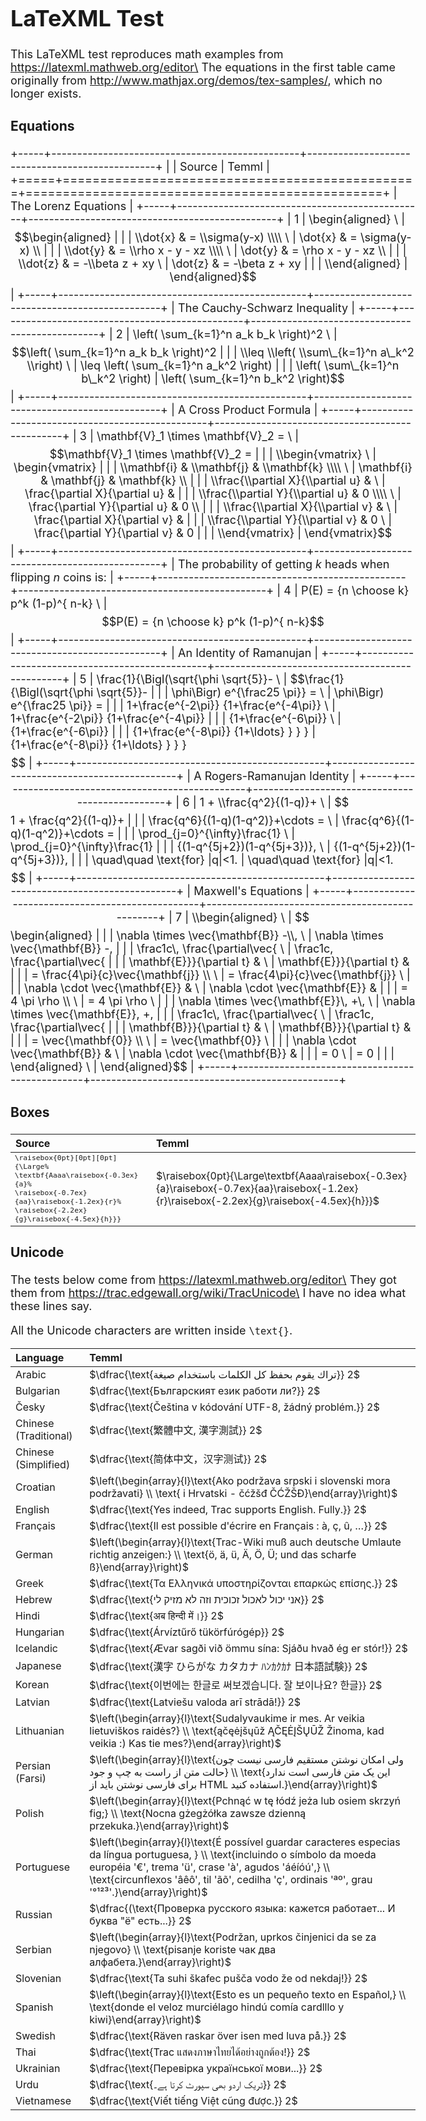 <!DOCTYPE html>
<html lang="en">
<head>
  <meta charset="utf-8">
  <meta name="viewport" content="initial-scale=1">
  <title>Temml LaTeXML Tests</title>
  <link rel="stylesheet" href="../docs/docStyles.css">
  <link rel="stylesheet" type="text/css" href="../assets/Temml-Latin-Modern.css">
  <script src="./temmlPostProcess.js"></script>
  <style>
    body{font-size: 18px}
    #equations + table tr > td:nth-of-type(2) { font-size: 10pt; font-family: Consolas, "Courier New", Courier, monospace; }
    #boxes + table tr > td:nth-of-type(1) { font-size: 10pt; font-family: Consolas, "Courier New", Courier, monospace; }
  </style>
</head>

<body>

# LaTeXML Test

This LaTeXML test reproduces math examples from https://latexml.mathweb.org/editor\
The equations in the first table came originally from http://www.mathjax.org/demos/tex-samples/, which no longer exists.

### Equations

+-----+------------------------------------------------+------------------------------------------------+
|     | Source                                         | Temml                                          |
+=====+================================================+================================================+
|       The Lorenz Equations                                                                            |
+-----+------------------------------------------------+------------------------------------------------+
|  1  | \\begin{aligned} \                             | $$\begin{aligned}                              |
|     | \\dot{x} & = \\sigma(y-x) \\\\ \               | \dot{x} & = \sigma(y-x) \\                     |
|     | \\dot{y} & = \\rho x - y - xz \\\\ \           | \dot{y} & = \rho x - y - xz \\                 |
|     | \\dot{z} & = -\\beta z + xy \                  | \dot{z} & = -\beta z + xy                      |
|     | \\end{aligned}                                 | \end{aligned}$$                                |
+-----+------------------------------------------------+------------------------------------------------+
|       The Cauchy-Schwarz Inequality                                                                   |
+-----+------------------------------------------------+------------------------------------------------+
|  2  | \\left( \\sum\_{k=1}^n a\_k b\_k \\right)^2 \  | $$\left( \sum_{k=1}^n a_k b_k \right)^2        |
|     | \\leq \\left( \\sum\_{k=1}^n a\_k^2 \\right) \ | \leq \left( \sum_{k=1}^n a_k^2 \right)         |
|     | \left( \sum\_{k=1}^n b\_k^2 \right)            | \left( \sum_{k=1}^n b_k^2 \right)$$            |
+-----+------------------------------------------------+------------------------------------------------+
|       A Cross Product Formula                                                                         |
+-----+------------------------------------------------+------------------------------------------------+
|  3  | \\mathbf{V}\_1 \\times \\mathbf{V}\_2 = \      | $$\mathbf{V}_1 \times \mathbf{V}_2 =           |
|     | \\begin{vmatrix} \                             | \begin{vmatrix}                                |
|     | \\mathbf{i} & \\mathbf{j} & \\mathbf{k} \\\\ \ | \mathbf{i} & \mathbf{j} & \mathbf{k} \\        |
|     | \\frac{\\partial X}{\\partial u} &  \          | \frac{\partial X}{\partial u} &                |
|     | \\frac{\\partial Y}{\\partial u} & 0 \\\\ \    | \frac{\partial Y}{\partial u} & 0 \\           |
|     | \\frac{\\partial X}{\\partial v} & \           | \frac{\partial X}{\partial v} &                |
|     | \\frac{\\partial Y}{\\partial v} & 0 \         | \frac{\partial Y}{\partial v} & 0              |
|     | \\end{vmatrix}                                 | \end{vmatrix}$$                                |
+-----+------------------------------------------------+------------------------------------------------+
| The probability of getting $k$ heads when flipping $n$ coins is:                                      |
+-----+------------------------------------------------+------------------------------------------------+
|  4  | P(E) = {n \\choose k} p^k (1-p)^{ n-k} \       | $$P(E) = {n \choose k} p^k (1-p)^{ n-k}$$      |
+-----+------------------------------------------------+------------------------------------------------+
|       An Identity of Ramanujan                                                                        |
+-----+------------------------------------------------+------------------------------------------------+
|  5  | \\frac{1}{\\Bigl(\\sqrt{\\phi \\sqrt{5}}- \    | $$\frac{1}{\Bigl(\sqrt{\phi \sqrt{5}}-         |
|     | \\phi\\Bigr) e^{\\frac25 \\pi}} = \            | \phi\Bigr) e^{\frac25 \pi}} =                  |
|     | 1+\\frac{e^{-2\\pi}} {1+\\frac{e^{-4\\pi}} \   | 1+\frac{e^{-2\pi}} {1+\frac{e^{-4\pi}}         |
|     | {1+\\frac{e^{-6\\pi}} \                        | {1+\frac{e^{-6\pi}}                            |
|     | {1+\\frac{e^{-8\\pi}} {1+\\ldots} } } }        | {1+\frac{e^{-8\pi}} {1+\ldots} } } }$$         |
+-----+------------------------------------------------+------------------------------------------------+
|       A Rogers-Ramanujan Identity                                                                     |
+-----+------------------------------------------------+------------------------------------------------+
|  6  | 1 +  \\frac{q^2}{(1-q)}+ \                     | $$1 +  \frac{q^2}{(1-q)}+                      |
|     | \\frac{q^6}{(1-q)(1-q^2)}+\\cdots = \          | \frac{q^6}{(1-q)(1-q^2)}+\cdots =              |
|     | \\prod\_{j=0}^{\\infty}\frac{1} \              | \prod_{j=0}^{\infty}\frac{1}                   |
|     | {(1-q^{5j+2})(1-q^{5j+3})}, \                  | {(1-q^{5j+2})(1-q^{5j+3})},                    |
|     | \\quad\\quad \\text{for} |q|<1.                | \quad\quad \text{for} |q|<1.$$                 |
+-----+------------------------------------------------+------------------------------------------------+
|       Maxwell's Equations                                                                             |
+-----+------------------------------------------------+------------------------------------------------+
|  7  | \\begin{aligned} \                             | $$\begin{aligned}                              |
|     | \\nabla \\times \\vec{\mathbf{B}} -\\\\, \     | \nabla \times \vec{\mathbf{B}} -\,             |
|     | \\frac1c\\, \\frac{\\partial\\vec{ \           | \frac1c\, \frac{\partial\vec{                  |
|     | \\mathbf{E}}}{\\partial t} & \                 | \mathbf{E}}}{\partial t} &                     |
|     | = \\frac{4\\pi}{c}\\vec{\\mathbf{j}} \\\\ \    | = \frac{4\pi}{c}\vec{\mathbf{j}} \\            |
|     | \\nabla \\cdot \\vec{\\mathbf{E}} & \          | \nabla \cdot \vec{\mathbf{E}} &                |
|     | = 4 \\pi \\rho \\\\ \                          | = 4 \pi \rho \\                                |
|     | \\nabla \\times \\vec{\\mathbf{E}}\\, +\\, \   | \nabla \times \vec{\mathbf{E}}\, +\,           |
|     | \\frac1c\\, \\frac{\\partial\\vec{ \           | \frac1c\, \frac{\partial\vec{                  |
|     | \\mathbf{B}}}{\\partial t} & \                 | \mathbf{B}}}{\partial t} &                     |
|     | = \\vec{\mathbf{0}} \\\\ \                     | = \vec{\mathbf{0}} \\                          |
|     | \\nabla \\cdot \\vec{\\mathbf{B}} & \          | \nabla \cdot \vec{\mathbf{B}} &                |
|     |  = 0 \                                         | = 0                                            |
|     | \\end{aligned} \                               | \end{aligned}$$                                |
+-----+------------------------------------------------+------------------------------------------------+

### Boxes

| Source | Temml  |
|:-------|:--------|
| `\raisebox{0pt}[0pt][0pt]{\Large%`<br>`\textbf{Aaaa\raisebox{-0.3ex}{a}%`<br>`\raisebox{-0.7ex}{aa}\raisebox{-1.2ex}{r}%`<br>`\raisebox{-2.2ex}{g}\raisebox{-4.5ex}{h}}}` |  $\raisebox{0pt}{\Large\textbf{Aaaa\raisebox{-0.3ex}{a}\raisebox{-0.7ex}{aa}\raisebox{-1.2ex}{r}\raisebox{-2.2ex}{g}\raisebox{-4.5ex}{h}}}$ |

### Unicode

The tests below come from https://latexml.mathweb.org/editor\
They got them from https://trac.edgewall.org/wiki/TracUnicode\
I have no idea what these lines say. 

All the Unicode characters are written inside `\text{}`.

| Language              | Temml                                                        |
|:----------------------|:-------------------------------------------------------------|
| Arabic                | $\dfrac{\text{تراك يقوم بحفظ كل الكلمات باستخدام صيغة}} 2$   |
| Bulgarian             | $\dfrac{\text{Българският език работи ли?}} 2$               |
| Česky                 | $\dfrac{\text{Čeština v kódování UTF-8, žádný problém.}} 2$  |
| Chinese (Traditional) | $\dfrac{\text{繁體中文, 漢字測試}} 2$                      |
| Chinese (Simplified)  | $\dfrac{\text{简体中文，汉字测试}} 2$                       |
| Croatian              | $\left(\begin{array}{l}\text{Ako podržava srpski i slovenski mora podržavati} \\ \text{ i Hrvatski - čćžšđ ČĆŽŠĐ}\end{array}\right)$ |
| English               | $\dfrac{\text{Yes indeed, Trac supports English. Fully.}} 2$ |
| Français              | $\dfrac{\text{Il est possible d'écrire en Français : à, ç, û, …}} 2$ |
| German                | $\left(\begin{array}{l}\text{Trac-Wiki muß auch deutsche Umlaute richtig anzeigen:} \\ \text{ö, ä, ü, Ä, Ö, Ü; und das scharfe ß}\end{array}\right)$ |
| Greek                 | $\dfrac{\text{Τα Ελληνικά υποστηρίζονται επαρκώς επίσης.}} 2$ |
| Hebrew                | $\dfrac{\text{אני יכול לאכול זכוכית וזה לא מזיק לי}} 2$       |
| Hindi                 | $\dfrac{\text{अब हिन्दी में।}} 2$                                  |
| Hungarian             | $\dfrac{\text{Árvíztűrő tükörfúrógép}} 2$                     |
| Icelandic             | $\dfrac{\text{Ævar sagði við ömmu sína: Sjáðu hvað ég er stór!}} 2$ |
| Japanese              | $\dfrac{\text{漢字 ひらがな カタカナ ﾊﾝｶｸｶﾅ 日本語試験}} 2$  |
| Korean                | $\dfrac{\text{이번에는 한글로 써보겠습니다. 잘 보이나요? 한글}} 2$ |
| Latvian               | $\dfrac{\text{Latviešu valoda arī strādā!}} 2$                |
| Lithuanian            | $\left(\begin{array}{l}\text{Sudalyvaukime ir mes. Ar veikia lietuviškos raidės?} \\ \text{ąčęėįšųūž ĄČĘĖĮŠŲŪŽ Žinoma, kad veikia :) Kas tie mes?}\end{array}\right)$ |
| Persian (Farsi)       | $\left(\begin{array}{l}\text{ولی امکان نوشتن مستقیم فارسی نیست چون حالت متن از راست به چپ و جود} \\ \text{این یک متن فارسی است  ندارد برای فارسی نوشتن باید از HTML استفاده کنید.}\end{array}\right)$ |
| Polish                | $\left(\begin{array}{l}\text{Pchnąć w tę łódź jeża lub osiem skrzyń fig;} \\ \text{Nocna gżegżółka zawsze dzienną przekuka.}\end{array}\right)$ |
| Portuguese            | $\left(\begin{array}{l}\text{É possível guardar caracteres especias da língua portuguesa, } \\ \text{incluindo o símbolo da moeda européia '€', trema 'ü', crase 'à', agudos 'áéíóú',} \\ \text{circunflexos 'âêô', til 'ãõ', cedilha 'ç', ordinais 'ªº', grau '°¹²³'.}\end{array}\right)$ |
| Russian               | $\dfrac{(\text{Проверка русского языка: кажется работает... И буква "ё" есть...}} 2$ |
| Serbian               | $\left(\begin{array}{l}\text{Podržan, uprkos činjenici da se za njegovo} \\ \text{pisanje koriste чак два алфабета.}\end{array}\right)$ |
| Slovenian             | $\dfrac{\text{Ta suhi škafec pušča vodo že od nekdaj!}} 2$ |
| Spanish               | $\left(\begin{array}{l}\text{Esto es un pequeño texto en Español,} \\ \text{donde el veloz murciélago hindú comía cardlllo y kiwi}\end{array}\right)$ |
| Swedish               | $\dfrac{\text{Räven raskar över isen med luva på.}} 2$     |
| Thai                  | $\dfrac{\text{Trac แสดงภาษาไทยได้อย่างถูกต้อง!}} 2$                 |
| Ukrainian             | $\dfrac{\text{Перевірка української мови...}} 2$           |
| Urdu                  | $\dfrac{\text{ٹریک اردو بھی سپورٹ کرتا ہے۔}} 2$            |
| Vietnamese            | $\dfrac{\text{Viết tiếng Việt cũng được.}} 2$              |

<br>
</body>
</html>
